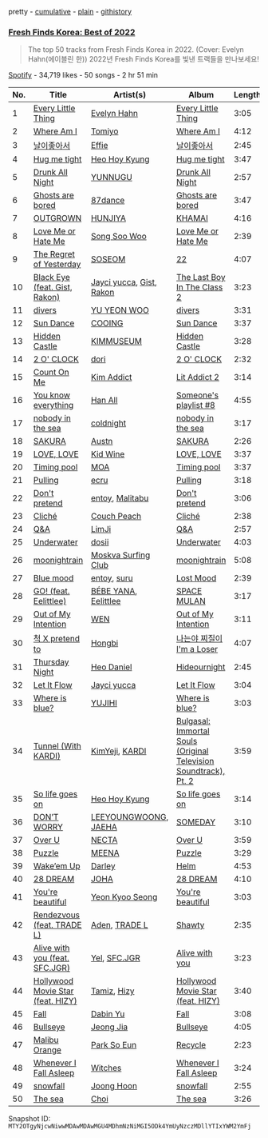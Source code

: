 pretty - [cumulative](/playlists/cumulative/37i9dQZF1DX7vZYLzFGQXc.md) - [plain](/playlists/plain/37i9dQZF1DX7vZYLzFGQXc) - [githistory](https://github.githistory.xyz/mackorone/spotify-playlist-archive/blob/main/playlists/plain/37i9dQZF1DX7vZYLzFGQXc)

### [Fresh Finds Korea: Best of 2022](https://open.spotify.com/playlist/37i9dQZF1DX7vZYLzFGQXc)

> The top 50 tracks from Fresh Finds Korea in 2022\. \(Cover: Evelyn Hahn\(에이블린 한\)\) 2022년 Fresh Finds Korea를 빛낸 트랙들을 만나보세요!

[Spotify](https://open.spotify.com/user/spotify) - 34,719 likes - 50 songs - 2 hr 51 min

| No. | Title | Artist(s) | Album | Length |
|---|---|---|---|---|
| 1 | [Every Little Thing](https://open.spotify.com/track/0cE1JDGRvVyqXk5htcOAeB) | [Evelyn Hahn](https://open.spotify.com/artist/1396Izxfp684qKybVFEAY3) | [Every Little Thing](https://open.spotify.com/album/0DYIVssmRfswXdgGqL3Gun) | 3:05 |
| 2 | [Where Am I](https://open.spotify.com/track/0ZsgX7WDC1jnwFbHUdwTky) | [Tomiyo](https://open.spotify.com/artist/4jQggyF869vBQbQl2Tewuj) | [Where Am I](https://open.spotify.com/album/6nvrZGRQVezq6C8VDHENfr) | 4:12 |
| 3 | [날이좋아서](https://open.spotify.com/track/6d54MUq3UQEj1mjV3HeYio) | [Effie](https://open.spotify.com/artist/5PIWabZPdU3YWRMbvD5nQJ) | [날이좋아서](https://open.spotify.com/album/4s96wjaiWLJZbYuk4PFulp) | 2:45 |
| 4 | [Hug me tight](https://open.spotify.com/track/72hSGQmtB2M7VGouyZ9Yr4) | [Heo Hoy Kyung](https://open.spotify.com/artist/5z8B2oTjiZbpbMB6rAfPGl) | [Hug me tight](https://open.spotify.com/album/4yitFAHe08JSAvqk7zFWUF) | 3:47 |
| 5 | [Drunk All Night](https://open.spotify.com/track/4xcJHWlE3KpIz32UCVuYJs) | [YUNNUGU](https://open.spotify.com/artist/202toms3QJeNCFXO0BFNY4) | [Drunk All Night](https://open.spotify.com/album/08iHuEBeXsCKZqGUW0ksAJ) | 2:57 |
| 6 | [Ghosts are bored](https://open.spotify.com/track/1K6nBNor4v00S991benfnd) | [87dance](https://open.spotify.com/artist/1HxfCTl07FhRiJN9jY9kX3) | [Ghosts are bored](https://open.spotify.com/album/3nA0fcHv2gyB1f4IKJqOQn) | 3:47 |
| 7 | [OUTGROWN](https://open.spotify.com/track/6qNFeGOQt4gj57V4B2b6WW) | [HUNJIYA](https://open.spotify.com/artist/3BX7RIMRQexSiSSshJFPzC) | [KHAMAI](https://open.spotify.com/album/0vnfG9S9NskFX5FPP1SxHR) | 4:16 |
| 8 | [Love Me or Hate Me](https://open.spotify.com/track/2Qv01mVwY3815XuoXm6Upc) | [Song Soo Woo](https://open.spotify.com/artist/4X7gkJU9fcWMHeUS5BLWsr) | [Love Me or Hate Me](https://open.spotify.com/album/1yNeoN1SL2MCc1fef56l5y) | 2:39 |
| 9 | [The Regret of Yesterday](https://open.spotify.com/track/2eLPb8yBpSTb6LHWWmzUAN) | [SOSEOM](https://open.spotify.com/artist/4y3jFtAJVCGQkFDj5ezM0c) | [22](https://open.spotify.com/album/22R95NSDqjk64OHoqN4TQt) | 4:07 |
| 10 | [Black Eye \(feat\. Gist, Rakon\)](https://open.spotify.com/track/2qcBzotWrIKYWELbQv3bKQ) | [Jayci yucca](https://open.spotify.com/artist/6yFuoRFCsxQLasjZqdwvAM), [Gist](https://open.spotify.com/artist/7MWT3sTDz6GemZla4Y5oCk), [Rakon](https://open.spotify.com/artist/2RLCgVKRIUWY5Dz5azW6Tk) | [The Last Boy In The Class 2](https://open.spotify.com/album/5zE7j7iuh4bYTKddYDnH0C) | 3:23 |
| 11 | [divers](https://open.spotify.com/track/5MndlBWXQBlgAEN7LbyOom) | [YU YEON WOO](https://open.spotify.com/artist/0zingQRloxUKGFDm0VLi4l) | [divers](https://open.spotify.com/album/1FlOaPjfWaMyQc1oz4rK56) | 3:31 |
| 12 | [Sun Dance](https://open.spotify.com/track/0H7gG3rXd8ktRNAYhYOagP) | [COOING](https://open.spotify.com/artist/2NMLIfATxdqFuhx2jHcir8) | [Sun Dance](https://open.spotify.com/album/7MBB4KRCEBlm48WhJwxSDd) | 3:37 |
| 13 | [Hidden Castle](https://open.spotify.com/track/5g9OF6EfVqiIUjKCIsnCG0) | [KIMMUSEUM](https://open.spotify.com/artist/1NVRvV0KqaO7VtSaVQcm3V) | [Hidden Castle](https://open.spotify.com/album/1Kz44qP8JD4QF3sC2fRyBX) | 3:28 |
| 14 | [2 O' CLOCK](https://open.spotify.com/track/36PxJOUB8qFTcDFp2M0h6K) | [dori](https://open.spotify.com/artist/4Db1gte7TUAeZyRdo4FLE7) | [2 O' CLOCK](https://open.spotify.com/album/2VAiqG6FNssKi5vOda6kil) | 2:32 |
| 15 | [Count On Me](https://open.spotify.com/track/1FzglcHcXeAKKrj8jtTf5O) | [Kim Addict](https://open.spotify.com/artist/2egBIYU5zJpYuuLkTllux7) | [Lit Addict 2](https://open.spotify.com/album/6IwrDuCjs6pXlMdoAVGJoO) | 3:14 |
| 16 | [You know everything](https://open.spotify.com/track/3gUbxvr8LQ3OhT69E82crb) | [Han All](https://open.spotify.com/artist/4y2MA188txnWeMIw9XwaJS) | [Someone's playlist \#8](https://open.spotify.com/album/7tNp4kGCYT55TKWDdciZ94) | 4:55 |
| 17 | [nobody in the sea](https://open.spotify.com/track/6VAk0q2b9soXU6LZNq5TRF) | [coldnight](https://open.spotify.com/artist/0lkK1zrc663DxBxvR13yEj) | [nobody in the sea](https://open.spotify.com/album/7ibkKmBjuuAoQxIss1ovq1) | 3:17 |
| 18 | [SAKURA](https://open.spotify.com/track/79fhDI559oHJZIlbBBaHJI) | [Austn](https://open.spotify.com/artist/4R65InJeiLYNmwZdyyBY8i) | [SAKURA](https://open.spotify.com/album/2mylbh0V9gJFFzGTsW1iwb) | 2:26 |
| 19 | [LOVE, LOVE](https://open.spotify.com/track/19VTbnXgwa9wKDPUnD7XYu) | [Kid Wine](https://open.spotify.com/artist/4AUvnqezrLIzhkWD7TuICb) | [LOVE, LOVE](https://open.spotify.com/album/5nqsSh2xyxBowizTNbZ6zC) | 3:37 |
| 20 | [Timing pool](https://open.spotify.com/track/2tq464dC5rz9z9LI2YAqo2) | [MOA](https://open.spotify.com/artist/4fCrr7xTKNEREwl8jRA3c2) | [Timing pool](https://open.spotify.com/album/7iDI0uHJAzTb4gujf6yT9w) | 3:37 |
| 21 | [Pulling](https://open.spotify.com/track/0HxSNInQOI38QmHtaIrVmv) | [ecru](https://open.spotify.com/artist/2WR7q33JG2pvMcfHr594Y1) | [Pulling](https://open.spotify.com/album/40vq1jOvdmR6xwhSahAaxg) | 3:18 |
| 22 | [Don't pretend](https://open.spotify.com/track/3yvjU1X8MziKtJP0QzqKbe) | [entoy](https://open.spotify.com/artist/25OMfKk5AnZxUdzwDy3bOj), [Malitabu](https://open.spotify.com/artist/1t1pVSzMxm5JAfsdvl4SWb) | [Don't pretend](https://open.spotify.com/album/7AVQj5RTLOTvoKMPZMBUEi) | 3:06 |
| 23 | [Cliché](https://open.spotify.com/track/2i4r6SnXUtGAqjHZ7nJHrB) | [Couch Peach](https://open.spotify.com/artist/1Bjp4QYmnT2wUDrgJxYF9b) | [Cliché](https://open.spotify.com/album/3pPuexxtl6nMRlbdJCZYlb) | 2:38 |
| 24 | [Q&A](https://open.spotify.com/track/4hNcCU1IvB6Vaob6SNuaU3) | [LimJi](https://open.spotify.com/artist/07iBNkDjwUvp70cKJj3K6Z) | [Q&A](https://open.spotify.com/album/5Wr4YTpwSvR0Z0SD2saGpC) | 2:57 |
| 25 | [Underwater](https://open.spotify.com/track/6ZSuR67JyS5TfIJB7w4mzJ) | [dosii](https://open.spotify.com/artist/41lcf5k3PkUdxupYLkcjCd) | [Underwater](https://open.spotify.com/album/2vyicJhKdhKtCBj1UdQJy7) | 4:03 |
| 26 | [moonightrain](https://open.spotify.com/track/5JR1FEDABbEHRxEJJFDOjw) | [Moskva Surfing Club](https://open.spotify.com/artist/72RQExfl8kYY207YfKV5Nl) | [moonightrain](https://open.spotify.com/album/4SDzsO2Ht0HAQ3y7NUhiuA) | 5:08 |
| 27 | [Blue mood](https://open.spotify.com/track/6xGDC4fXG9luyGcEKognnT) | [entoy](https://open.spotify.com/artist/25OMfKk5AnZxUdzwDy3bOj), [suru](https://open.spotify.com/artist/2yXGQV7YrtoaLyJsxTqUNe) | [Lost Mood](https://open.spotify.com/album/0r5N2nH1VGrbYYp5wkERkh) | 2:39 |
| 28 | [GO! \(feat\. Eelittlee\)](https://open.spotify.com/track/6Qxyowsn90zcO5guo9vwl1) | [BÉBE YANA](https://open.spotify.com/artist/6ozuxhSx8Ci0o8tPpgrCT2), [Eelittlee](https://open.spotify.com/artist/0wrqnbFtOGgYllDGFr8JPA) | [SPACE MULAN](https://open.spotify.com/album/1GHYvCUVTfIiKoB3qGRKV9) | 3:17 |
| 29 | [Out of My Intention](https://open.spotify.com/track/4pU3FwCWErzsqHs4LnzpHi) | [WEN](https://open.spotify.com/artist/0FXbobEfUaIn6Z95FSJBIE) | [Out of My Intention](https://open.spotify.com/album/3iTSukxhxuCtvyPkkBENLn) | 3:11 |
| 30 | [척 X pretend to](https://open.spotify.com/track/759NDy2g8IKBHpS5ULPb6n) | [Hongbi](https://open.spotify.com/artist/7C016qCdmnw6SsBk0D6MlD) | [나는야 찌질이 I'm a Loser](https://open.spotify.com/album/0syKC4hO6yzxl66JrS5hgD) | 4:07 |
| 31 | [Thursday Night](https://open.spotify.com/track/35RJJaoJr1Bqjj6VpbbSqY) | [Heo Daniel](https://open.spotify.com/artist/7rm9HHTVczNfUIXiKdLK8m) | [Hideournight](https://open.spotify.com/album/6Re11JZ1ikN625JT2KyNgh) | 2:45 |
| 32 | [Let It Flow](https://open.spotify.com/track/4fTOPwvPHsM3hJYvmlXWUN) | [Jayci yucca](https://open.spotify.com/artist/6yFuoRFCsxQLasjZqdwvAM) | [Let It Flow](https://open.spotify.com/album/1IiiWP1vj8Y8xZTfaVvvrz) | 3:04 |
| 33 | [Where is blue?](https://open.spotify.com/track/1cxNgmHrEug6UhsnYT9QOZ) | [YUJIHI](https://open.spotify.com/artist/4hYIVGn9yq7nl2qTYyw2ZC) | [Where is blue?](https://open.spotify.com/album/2qbj1AeEvFzJecYzsgUQ6A) | 3:03 |
| 34 | [Tunnel \(With KARDI\)](https://open.spotify.com/track/2sa1g3kg5YZ38ljNXgka0R) | [KimYeji](https://open.spotify.com/artist/3XyqYcDNFPFWbyGn8pFTf9), [KARDI](https://open.spotify.com/artist/6v8xPUDPu5hQlu0GrYHyOE) | [Bulgasal: Immortal Souls \(Original Television Soundtrack\), Pt\. 2](https://open.spotify.com/album/5EihymcBwn2WRu1RQ7RxW9) | 3:59 |
| 35 | [So life goes on](https://open.spotify.com/track/046Gh1kXtPynYPaKep5M8E) | [Heo Hoy Kyung](https://open.spotify.com/artist/5z8B2oTjiZbpbMB6rAfPGl) | [So life goes on](https://open.spotify.com/album/3r8ikIUe63N5vhmqzqzi36) | 3:14 |
| 36 | [DON’T WORRY](https://open.spotify.com/track/1FLfZ91gqzRk4cRG0lDQtD) | [LEEYOUNGWOONG](https://open.spotify.com/artist/6lA59rirEDW0rZFUV0TfCu), [JAEHA](https://open.spotify.com/artist/4CF0QZtzsHDYdTHqipMGdh) | [SOMEDAY](https://open.spotify.com/album/0Edm0pRtYxP35bJK0iCBYv) | 3:10 |
| 37 | [Over U](https://open.spotify.com/track/6DZaR9dv785UjGVhJDIt5g) | [NECTA](https://open.spotify.com/artist/41aotofRYK9RvrKFk5ZY5U) | [Over U](https://open.spotify.com/album/4RcwDJ81RTTKKF18cZ6DP6) | 3:59 |
| 38 | [Puzzle](https://open.spotify.com/track/5KqRRrD2Q9S0WNRFWssDKm) | [MEENA](https://open.spotify.com/artist/4qLPEVEbuZwDd8C8FDPpQn) | [Puzzle](https://open.spotify.com/album/0resjwv5sf8g5qblLITBGp) | 3:29 |
| 39 | [Wake’em Up](https://open.spotify.com/track/4bJOJ4xXyzaTdqngkdoRdz) | [Darley](https://open.spotify.com/artist/5oozOQ8DH87yhpAWh0C3B4) | [Helm](https://open.spotify.com/album/4xbtrZ1Hg0d3IvVlkITRin) | 4:53 |
| 40 | [28 DREAM](https://open.spotify.com/track/7Jj4ro3G9jFZFfr2S3C4yW) | [JOHA](https://open.spotify.com/artist/5EA6BuU37htR4XD3l83mQM) | [28 DREAM](https://open.spotify.com/album/0i0pzQQFJt6WJBvhfIay6z) | 4:10 |
| 41 | [You're beautiful](https://open.spotify.com/track/3SoUZV3dDDYrChBZ1VRYVS) | [Yeon Kyoo Seong](https://open.spotify.com/artist/0HuGdUxGEptCnucoZr32rH) | [You're beautiful](https://open.spotify.com/album/1zWA5tyCpjbqeFbL6Ly6n8) | 3:03 |
| 42 | [Rendezvous \(feat\. TRADE L\)](https://open.spotify.com/track/1axAbXUG7vykPn955VvirP) | [Aden](https://open.spotify.com/artist/4UDCQ7Ef3OTa8jd1SzXIsv), [TRADE L](https://open.spotify.com/artist/6b29EYSqnLhUyxC3yyNbyr) | [Shawty](https://open.spotify.com/album/6xaHkl43S64AJiTFrVIoJs) | 2:35 |
| 43 | [Alive with you \(feat\. SFC.JGR\)](https://open.spotify.com/track/3jLd5QpiODmjFrZnDj32o4) | [Yel](https://open.spotify.com/artist/6vz9KUVgEo1gXIobqiwJ15), [SFC.JGR](https://open.spotify.com/artist/6Ia8wkjjUXRx9jqFsVJqHQ) | [Alive with you](https://open.spotify.com/album/7cQ8kH5jyOLLZuAJUhccUT) | 3:23 |
| 44 | [Hollywood Movie Star \(feat\. HIZY\)](https://open.spotify.com/track/5JR36qwodNP2jeLpETl0Li) | [Tamiz](https://open.spotify.com/artist/2tbM2jTJQHly5lS3XUvZ3f), [Hizy](https://open.spotify.com/artist/5njwz2XXduKqMXmRmQ3NVx) | [Hollywood Movie Star \(feat\. HIZY\)](https://open.spotify.com/album/7yBQQYld2TGIehRcO9quHC) | 3:40 |
| 45 | [Fall](https://open.spotify.com/track/2WJqRdmgxOdZfiwu5ijidu) | [Dabin Yu](https://open.spotify.com/artist/0bDXcnhvDXxvYWU7GAZddx) | [Fall](https://open.spotify.com/album/6KAmcxnUmLURU1LVfLwceT) | 3:08 |
| 46 | [Bullseye](https://open.spotify.com/track/72klky41z2aZ5ft5YAxlDy) | [Jeong Jia](https://open.spotify.com/artist/2dbUmZGHQxbgINmaqNxzz3) | [Bullseye](https://open.spotify.com/album/4K9A9hREpor7KTRbriaF7C) | 4:05 |
| 47 | [Malibu Orange](https://open.spotify.com/track/2wX4QSaOA7OZf40vrOQdDy) | [Park So Eun](https://open.spotify.com/artist/20gFWTh2tofhLIjyn2fHeG) | [Recycle](https://open.spotify.com/album/3PILBpS1ZR68SzffLwlFcr) | 2:23 |
| 48 | [Whenever I Fall Asleep](https://open.spotify.com/track/41BcgxqEjntzs7OE7KOMkr) | [Witches](https://open.spotify.com/artist/4vTtoGhW5MgqrpfPL0RGxi) | [Whenever I Fall Asleep](https://open.spotify.com/album/2fLeUlqZUfYGZUBUd4HJSN) | 3:24 |
| 49 | [snowfall](https://open.spotify.com/track/2c5dezBufJJg28W8rwD3UO) | [Joong Hoon](https://open.spotify.com/artist/2pj7LHgyIfxjiTOx06ky7v) | [snowfall](https://open.spotify.com/album/5itkFqsB7JLWeLlkhmjkO7) | 2:55 |
| 50 | [The sea](https://open.spotify.com/track/1eDhGNj67wdDftrPhy2A7e) | [Choi](https://open.spotify.com/artist/0mCfY94zBDWy5URZg6cjq0) | [The sea](https://open.spotify.com/album/5LXFBqEZhdcxd4WzfFHIZj) | 3:26 |

Snapshot ID: `MTY2OTgyNjcwNiwwMDAwMDAwMGU4MDhmNzNiMGI5ODk4YmUyNzczMDllYTIxYWM2YmFj`
